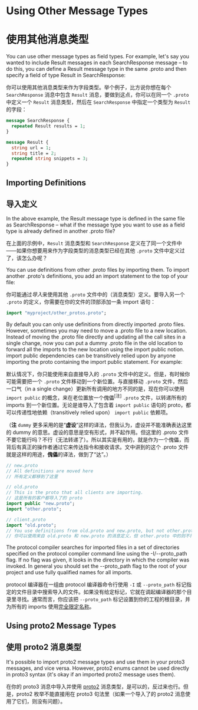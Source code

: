 
# Using Other Message Types

# 使用其他消息类型

You can use other message types as field types. For example, let's say you wanted to include Result messages in each SearchResponse message – to do this, you can define a Result message type in the same .proto and then specify a field of type Result in SearchResponse:

你可以使用其他消息类型来作为字段类型。举个例子，比方说你想在每个 `SearchResponse` 消息中包含 `Result` 消息，要做到这点，你可以在同一个 `.proto` 中定义一个 `Result` 消息类型，然后在 `SearchResponse` 中指定一个类型为 `Result` 的字段：

```proto
message SearchResponse {
  repeated Result results = 1;
}

message Result {
  string url = 1;
  string title = 2;
  repeated string snippets = 3;
}

```

## Importing Definitions

## 导入定义

In the above example, the Result message type is defined in the same file as SearchResponse – what if the message type you want to use as a field type is already defined in another .proto file?

在上面的示例中，`Result` 消息类型和 `SearchResponse` 定义在了同一个文件中——如果你想要用来作为字段类型的消息类型已经在其他 `.proto` 文件中定义过了，该怎么办呢？

You can use definitions from other .proto files by importing them. To import another .proto's definitions, you add an import statement to the top of your file:

你可能通过*导入*来使用其他 `.proto` 文件中的（消息类型）定义。要导入另一个 `.proto` 的定义，你需要在你的文件的顶部添加一条 import 语句：

```proto
import "myproject/other_protos.proto";
```

By default you can only use definitions from directly imported .proto files. However, sometimes you may need to move a .proto file to a new location. Instead of moving the .proto file directly and updating all the call sites in a single change, now you can put a dummy .proto file in the old location to forward all the imports to the new location using the import public notion. import public dependencies can be transitively relied upon by anyone importing the proto containing the import public statement. For example:

默认情况下，你只能使用来自直接导入的 `.proto` 文件中的定义。但是，有时候你可能需要把一个 `.proto` 文件移动到一个新位置。与直接移动 `.proto` 文件，然后一口气（in a single change）更新所有调用的地方不同的是，现在你可以使用 `import public` 的概念，来在老位置放一个傀儡<sup>[注]</sup> `.proto` 文件，以转递所有的 imports 到一个新位置。无论是谁导入了包含着 `import public` 语句的 proto，都可以传递性地依赖（transitively relied upon） `import public` 依赖项。

（**注** `dummy` 更多采用的是“**虚设**”这样的译法，但我认为，虚设并不能准确表达这里的 dummy 的意思。虚设的意思是空有形式，并不起作用。但这里的 .proto 文件不要它能行吗？不行（无法转递了）。所以其实是有用的，就是作为一个傀儡，而背后有真正的操作者通过它来传达指令和接收请求。文中讲到的这个 .proto 文件就是这样的用途，**傀儡**的译法，做到了“达”。）

```proto
// new.proto
// All definitions are moved here
// 所有定义都移到了这里
```

```proto
// old.proto
// This is the proto that all clients are importing.
// 这是所有的客户都导入了的 proto
import public "new.proto";
import "other.proto";
```

```proto
// client.proto
import "old.proto";
// You use definitions from old.proto and new.proto, but not other.proto
// 你可以使用来自 old.proto 和 new.proto 的消息定义，但 other.proto 中的则不行 
```

The protocol compiler searches for imported files in a set of directories specified on the protocol compiler command line using the -I/--proto_path flag. If no flag was given, it looks in the directory in which the compiler was invoked. In general you should set the --proto_path flag to the root of your project and use fully qualified names for all imports.

protocol 编译器在一组由 protocol 编译器命令行使用 `-I` 或 `--proto_path` 标记指定的文件目录中搜索导入的文件。如果没有给定标记，它就在调起编译器的那个目录里寻找。通常而言，你应该把 `--proto_path` 标记设置到你的工程的根目录，并为所有的 imports 使用[完全限定名称](https://en.wikipedia.org/wiki/Fully_qualified_name)。

## Using proto2 Message Types

## 使用 proto2 消息类型

It's possible to import proto2 message types and use them in your proto3 messages, and vice versa. However, proto2 enums cannot be used directly in proto3 syntax (it's okay if an imported proto2 message uses them).

在你的 proto3 消息中导入并使用 [proto2](https://developers.google.com/protocol-buffers/docs/proto) 消息类型，是可以的，反过来也行。但是，proto2 枚举不能直接用在 proto3 句法里（如果一个导入了的 proto2 消息使用了它们，则没有问题）。


